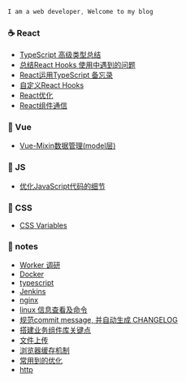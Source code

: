 ```js
I am a web developer, Welcome to my blog
```

### :coffee: React
*   [TypeScript 高级类型总结](https://github.com/peng-yin/note/issues/58)
*   [总结React Hooks 使用中遇到的问题](https://github.com/peng-yin/note/issues/55)
*   [React运用TypeScript 备忘录](https://github.com/peng-yin/note/issues/53)
*   [自定义React Hooks](https://github.com/peng-yin/note/issues/45)
*   [React优化](https://github.com/peng-yin/note/issues/49)
*   [React组件通信](https://github.com/peng-yin/note/issues/16)

### :custard: Vue
*   [Vue-Mixin数据管理(model层)](https://github.com/peng-yin/note/issues/54)

### :microscope: JS
*   [优化JavaScript代码的细节](https://github.com/peng-yin/note/issues/5)

### :art: CSS
*   [CSS Variables](https://github.com/peng-yin/note/issues/3)

### :jack_o_lantern: notes
*   [Worker 调研](https://github.com/peng-yin/note/issues/56)
*   [Docker](https://github.com/peng-yin/note/issues/47)
*   [typescript](https://github.com/peng-yin/note/issues/25)
*   [Jenkins](https://github.com/peng-yin/note/issues/21)
*   [nginx](https://github.com/peng-yin/note/issues/7)
*   [linux 信息查看及命令](https://github.com/peng-yin/note/issues/8)
*   [规范commit message, 并自动生成 CHANGELOG](https://github.com/peng-yin/note/issues/43)
*   [搭建业务组件库关键点](https://github.com/peng-yin/note/issues/59)
*   [文件上传](https://github.com/peng-yin/note/issues/70)
*   [浏览器缓存机制](https://github.com/peng-yin/note/issues/69)
*   [常用到的优化](https://github.com/peng-yin/note/issues/66)
*   [http](https://github.com/peng-yin/note/issues/67)
